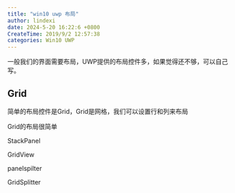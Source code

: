 ```yaml
---
title: "win10 uwp 布局"
author: lindexi
date: 2024-5-20 16:22:6 +0800
CreateTime: 2019/9/2 12:57:38
categories: Win10 UWP
---
```



<!--more-->


<!-- CreateTime:2019/9/2 12:57:38 -->


<div id="toc"></div>

一般我们的界面需要布局，UWP提供的布局控件多，如果觉得还不够，可以自己写。


## Grid

简单的布局控件是Grid，Grid是网格，我们可以设置行和列来布局



Grid的布局很简单



StackPanel



GridView





panelspilter

GridSplitter



